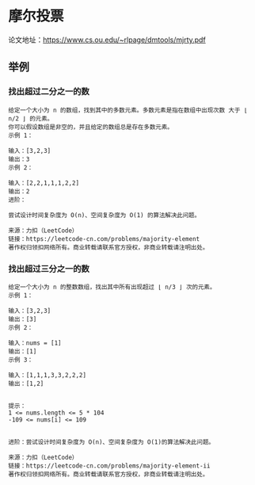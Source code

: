 # 摩尔投票

论文地址：https://www.cs.ou.edu/~rlpage/dmtools/mjrty.pdf

## 举例

### 找出超过二分之一的数

```
给定一个大小为 n 的数组，找到其中的多数元素。多数元素是指在数组中出现次数 大于 ⌊ n/2 ⌋ 的元素。
你可以假设数组是非空的，并且给定的数组总是存在多数元素。
示例 1：

输入：[3,2,3]
输出：3
示例 2：

输入：[2,2,1,1,1,2,2]
输出：2
进阶：

尝试设计时间复杂度为 O(n)、空间复杂度为 O(1) 的算法解决此问题。

来源：力扣（LeetCode）
链接：https://leetcode-cn.com/problems/majority-element
著作权归领扣网络所有。商业转载请联系官方授权，非商业转载请注明出处。
```



### 找出超过三分之一的数

```
给定一个大小为 n 的整数数组，找出其中所有出现超过 ⌊ n/3 ⌋ 次的元素。
示例 1：

输入：[3,2,3]
输出：[3]
示例 2：

输入：nums = [1]
输出：[1]
示例 3：

输入：[1,1,1,3,3,2,2,2]
输出：[1,2]


提示：
1 <= nums.length <= 5 * 104
-109 <= nums[i] <= 109
 

进阶：尝试设计时间复杂度为 O(n)、空间复杂度为 O(1)的算法解决此问题。

来源：力扣（LeetCode）
链接：https://leetcode-cn.com/problems/majority-element-ii
著作权归领扣网络所有。商业转载请联系官方授权，非商业转载请注明出处。
```



